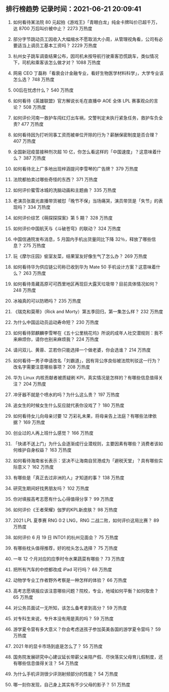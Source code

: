
## 排行榜趋势 记录时间：2021-06-21 20:09:41
  
  1. 如何看待某法院 80 元起拍《游戏王》「青眼白龙」纯金卡牌叫价已超千万，达 8700 万后叫价被中止？ 2273 万热度
    
  2. 部分字节跳动员工因收入大幅缩水不愿取消大小周，从管理视角看，公司有必要适当上调员工基本工资吗？ 2229 万热度
    
  3. 杭州女子跳车调查结果公布，因司机未按导航行驶乘客恐慌跳车，类似情况下，司机和乘客该怎么做才对？ 1088 万热度
    
  4. 网易 CEO 丁磊称「看衰会计金融专业，看好生物医学材料科学」，大学专业该怎么选？ 748 万热度
    
  5. 00后在忧虑什么？ 540 万热度
    
  6. 如何看待《英雄联盟》官方解说长毛在直播中 AOE 全体 LPL 赛事观众的言论？ 508 万热度
    
  7. 如何评价河南一救护车闯红灯出车祸，交警判定未执行紧急任务，救护车负全责? 477 万热度
    
  8. 如何看待因为打听同事工资而被单位开除的行为？薪酬保密制度是否合理？ 407 万热度
    
  9. 全国新冠疫苗接种剂次超 10 亿，你怎么看这样的「中国速度」？这意味着什么？ 387 万热度
    
  10. 如何看待北上广多地出现梓涵提问李雪琴的广告牌？ 379 万热度
    
  11. 法院都拍卖过哪些奇怪的东西？ 371 万热度
    
  12. 如何评价蜜雪冰城的洗脑动画和主题曲？ 335 万热度
    
  13. 老演员张晨光直播带货被怼「晚节不保」当场痛哭，演员带货是「失节」的表现吗？ 334 万热度
    
  14. 如何评价综艺《萌探探探案》第 5 期？ 328 万热度
    
  15. 如何评价中国航天与《斗破苍穹》的联动？ 324 万热度
    
  16. 中国信通院发布消息，5 月国内手机出货量同比下降 32％，释放了哪些信息？ 275 万热度
    
  17. 玩《摩尔庄园》偷室友菜，结果室友好像生气了怎么办？ 269 万热度
    
  18. 如何看待华为供应链公司称已收到华为 Mate 50 手机设计方案？这意味着什么？ 263 万热度
    
  19. 如何看待青藏高原可可西里地区再现巨大露天垃圾带？目前具体情况如何？ 248 万热度
    
  20. 冰袖真的可以防晒吗？ 235 万热度
    
  21. 《瑞克和莫蒂》（Rick and Morty）第五季回归，第一集怎么样？ 232 万热度
    
  22. 为什么中国运动员运动寿命短？ 230 万热度
    
  23. 如何看待郭麒麟李雪琴在《五十公里桃花坞》所说的成年人社交潜规则：我不来麻烦你，请你也别来麻烦我？ 224 万热度
    
  24. 请问双儿、黄蓉、芷若你只能选择一个做老婆，你会选谁？ 214 万热度
    
  25. 如何看待一男子申请改名「刘霸道」，因有背公序良俗被法院判驳这一行为？改名字需要注意哪些事项？ 208 万热度
    
  26. 华为 Linux 内核贡献者被质疑刷 KPI，真实情况是怎样的？有哪些信息值得关注？ 204 万热度
    
  27. 冲牙器不就是个喷水的吗？为什么这么贵？ 197 万热度
    
  28. 追女生的时候女生什么反应就代表你没戏了？ 180 万热度
    
  29. 如何看待女儿向母亲讨要 12 万彩礼未果，将母亲告上法庭？有哪些法律依据？ 169 万热度
    
  30. 创业过的人再上班什么感觉？ 166 万热度
    
  31. 「快递不送上门」为什么会逐渐成行业潜规则，主要因素有哪些？消费者该如何维护自身权益？ 163 万热度
    
  32. 如何看待海南省长表示：坚决不让海南自贸港成为「避税天堂」？具有哪些实际意义？ 162 万热度
    
  33. 有哪些是「真正去过非洲的人」才知道的事？ 138 万热度
    
  34. 研究生期间好找男朋友吗？ 102 万热度
    
  35. 你对填报高考志愿有什么心得值得分享？ 99 万热度
    
  36. 如何评价《王者荣耀》伽罗的KPL新皮肤？ 98 万热度
    
  37. 2021 LPL 夏季赛 RNG 0:2 LNG，RNG 二战二败，如何评价这局比赛？ 89 万热度
    
  38. 如何评价 6 月 19 日 INTO1 的杭州见面会？ 75 万热度
    
  39. 有哪些枕头值得推荐，好的枕头怎么选择？ 75 万热度
    
  40. 一年 12 个月对应的应季时令水果蔬菜有哪些？ 73 万热度
    
  41. 把所有汽车的中控都改成 iPad 可行吗？ 68 万热度
    
  42. 动物学专业工作者野外考察是一种怎样的体验？ 66 万热度
    
  43. 高考志愿填报应该注意哪些问题？院校，专业，地域如何平衡？如何取舍？ 65 万热度
    
  44. 对公务员面试一无所知，该怎么备考拿到高分？ 59 万热度
    
  45. 对专科生来说，专升本没有用是真的吗？ 59 万热度
    
  46. 游学夏令营有多大意义？你会考虑送孩子参加英美各国的游学夏令营吗？ 59 万热度
    
  47. 2021 年的显卡市场到底是怎么了？ 55 万热度
    
  48. 国务院发展研究中心建议延长带薪父亲陪产假、尽快落实父母育儿假制度，还有哪些信息值得关注？ 54 万热度
    
  49. 为什么手机评测很少评测射频部分的性能？ 54 万热度
    
  50. 哪一刻你发现，自己身上其实有不少父母的影子？ 51 万热度
    
